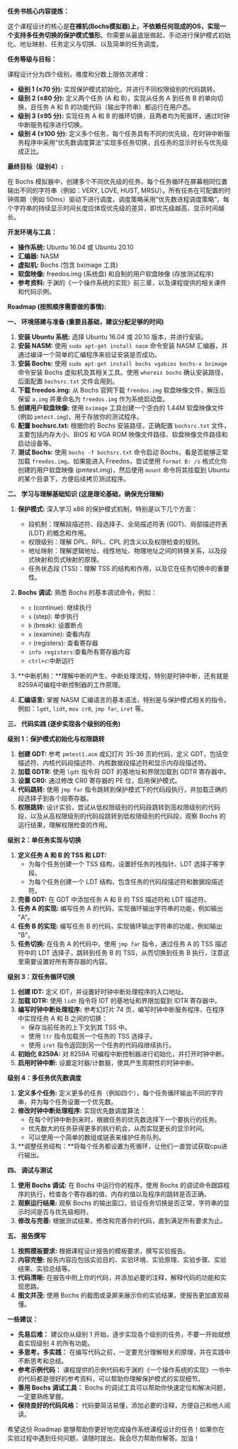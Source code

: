 **任务书核心内容提炼：**

这个课程设计的核心是**在裸机(Bochs模拟器)上，不依赖任何现成的OS，实现一个支持多任务切换的保护模式雏形**。你需要从最底层做起，手动进行保护模式初始化、地址映射、任务定义与切换、以及简单的任务调度。

**任务等级与目标：**

课程设计分为四个级别，难度和分数上限依次递增：

*   **级别 1 (≤70 分):** 实现保护模式初始化，并进行不同权限级别的代码跳转。
*   **级别 2 (≤80 分):** 定义两个任务 (A 和 B)，实现从任务 A 到任务 B 的单向切换，且任务 A 和 B 的功能代码（输出字符串）都运行在用户态。
*   **级别 3 (≤95 分):** 实现任务 A 和 B 的循环切换，且两者均为死循环，通过时钟中断服务程序进行切换。
*   **级别 4 (≤100 分):** 定义多个任务，每个任务具有不同的优先级，在时钟中断服务程序中采用“优先数调度算法”实现多任务切换，且任务的显示时长与优先级成正比。

**最终目标（级别4）:**

在 Bochs 模拟器中，创建多个不同优先级的任务，每个任务循环在屏幕相同位置输出不同的字符串（例如：VERY, LOVE, HUST, MRSU）。所有任务在可配置的时钟周期（例如 50ms）驱动下进行调度，调度策略采用“优先数进程调度策略”。每个字符串的持续显示时间长度应体现优先级的差异，即优先级越高，显示时间越长。

**开发环境与工具：**

*   **操作系统:** Ubuntu 16.04 或 Ubuntu 20.10
*   **汇编器:** NASM
*   **虚拟机:** Bochs (包含 bximage 工具)
*   **软盘映像:** freedos.img (系统盘) 和自制的用户软盘映像 (存放测试程序)
*   **参考资料:** 于渊的《一个操作系统的实现》前三章，以及课程提供的相关课件和代码示例。

**Roadmap (按照顺序需要做的事情):**

**一、 环境搭建与准备 (重要且基础，建议分配足够的时间)**

1. **安装 Ubuntu 系统:**  选择 Ubuntu 16.04 或 20.10 版本，并进行安装。
2. **安装 NASM:** 使用 `sudo apt-get install nasm` 命令安装 NASM 汇编器，并通过编译一个简单的汇编程序来验证安装是否成功。
3. **安装 Bochs:** 使用 `sudo apt-get install bochs vgabios bochs-x bximage` 命令安装 Bochs 虚拟机及其相关工具。使用 `whereis bochs` 确认安装路径，后面配置 `bochsrc.txt` 文件会用到。
4. **下载 freedos.img:** 从 Bochs 官网下载 `freedos.img` 软盘映像文件，解压后保留 `a.img` 并重命名为 `freedos.img` 作为系统启动盘。
5. **创建用户软盘映像:** 使用 `bximage` 工具创建一个空白的 1.44M 软盘映像文件 (例如 `pmtest.img`)，用于存放你的测试程序。
6. **配置 bochsrc.txt:**  根据你的 Bochs 安装路径，正确配置 `bochsrc.txt` 文件，主要包括内存大小、BIOS 和 VGA ROM 映像文件路径、软盘映像文件路径和启动设备等。
7. **测试 Bochs:** 使用 `bochs -f bochsrc.txt` 命令启动 Bochs，看是否能够正常加载 `freedos.img`。如果能进入 Freedos，尝试使用 `format B: /s` 格式化你创建的用户软盘映像 (pmtest.img)，然后使用 `mount` 命令将其挂载到 Ubuntu 的某个目录下，方便后续拷贝测试程序。

**二、 学习与理解基础知识 (这是理论基础，确保充分理解)**

1. **保护模式:** 深入学习 x86 的保护模式机制，特别是以下几个方面：
    *   段机制：理解段描述符、段选择子、全局描述符表 (GDT)、局部描述符表 (LDT) 的概念和作用。
    *   权限级别：理解 DPL、RPL、CPL 的含义以及权限检查的规则。
    *   地址映射：理解逻辑地址、线性地址、物理地址之间的转换关系，以及段式映射和页式映射的原理。
    *   任务状态段 (TSS)：理解 TSS 的结构和作用，以及它在任务切换中的重要性。
2. **Bochs 调试:** 熟悉 Bochs 的基本调试命令，例如：
    *   `c` (continue): 继续执行
    *   `s` (step): 单步执行
    *   `b` (break): 设置断点
    *   `x` (examine): 查看内存
    *   `r` (registers): 查看寄存器
    *   `info registers`:查看所有寄存器内容
    *   `ctrl+c`:中断运行

3. **中断机制：**理解中断的产生、中断处理流程，特别是时钟中断，还有就是8259A可编程中断控制器的工作原理。
4. **汇编语言:** 掌握 NASM 汇编语言的基本语法，特别是与保护模式相关的指令，例如：`lgdt`, `lidt`, `mov cr0`, `jmp far`, `iret` 等。

**三、 代码实践 (逐步实现各个级别的任务)**

**级别 1：保护模式初始化与权限跳转**

1. **创建 GDT:** 参考 `pmtest1.asm` 或幻灯片 35-36 页的代码，定义 GDT，包括空描述符、内核代码段描述符、内核数据段描述符和显示内存段描述符。
2. **加载 GDTR:** 使用 `lgdt` 指令将 GDT 的基地址和界限加载到 GDTR 寄存器中。
3. **设置 CR0:** 通过修改 CR0 寄存器的 PE 位，启用保护模式。
4. **代码跳转:** 使用 `jmp far` 指令跳转到保护模式下的代码段执行，并加载正确的段选择子到各个段寄存器。
5. **权限跳转:** 设计实验，尝试从低权限级别的代码段跳转到高权限级别的代码段，以及从高权限级别的代码段跳转到低权限级别的代码段，观察 Bochs 的运行结果，理解权限检查的作用。

**级别 2：单任务实现与切换**

1. **定义任务 A 和 B 的 TSS 和 LDT:**
    *   为每个任务创建一个 TSS 结构，设置好任务的栈指针、LDT 选择子等字段。
    *   为每个任务创建一个 LDT 结构，包含任务的代码段描述符和数据段描述符。
2. **完善 GDT:** 在 GDT 中添加任务 A 和 B 的 TSS 描述符和 LDT 描述符。
3. **任务 A 的实现:** 编写任务 A 的代码，实现循环输出字符串的功能，例如输出 "A"。
4. **任务 B 的实现:** 编写任务 B 的代码，实现循环输出字符串的功能，例如输出 "B"。
5. **任务切换:** 在任务 A 的代码中，使用 `jmp far` 指令，通过任务 A 的 TSS 描述符中的 LDT 选择子，跳转到任务 B 的 TSS，从而切换到任务 B 执行，注意这里需要设置好所有寄存器的内容。

**级别 3：双任务循环切换**

1. **创建 IDT:** 定义 IDT，并设置好时钟中断处理程序的入口地址。
2. **加载 IDTR:** 使用 `lidt` 指令将 IDT 的基地址和界限加载到 IDTR 寄存器中。
3. **编写时钟中断处理程序:** 参考幻灯片 74 页，编写时钟中断服务程序，在程序中实现任务 A 和 B 之间的切换：
    *   保存当前任务的上下文到其 TSS 中。
    *   使用 `ltr` 指令加载另一个任务的 TSS 选择子。
    *   使用 `iret` 指令返回到另一个任务的代码段继续执行。
4. **初始化 8259A:** 对 8259A 可编程中断控制器进行初始化，并打开时钟中断。
5. **启用时钟中断:** 设置定时器/计数器，使其产生周期性的时钟中断。

**级别 4：多任务优先数调度**

1. **定义多个任务:**  定义更多的任务（例如四个），每个任务循环输出不同的字符串，并为每个任务设置一个优先数。
2. **修改时钟中断处理程序:** 实现优先数调度算法：
    *   在每个时钟中断到来时，根据任务的优先数选择下一个要执行的任务。
    *   优先数大的任务获得更多的执行机会，从而实现更长的显示时间。
    *   可以使用一个简单的数组或链表来维护任务队列。
3. **调整任务结构：**将每个任务都设置为死循环，让他们一直尝试获取cpu进行输出。

**四、 调试与测试**

1. **使用 Bochs 调试:** 在 Bochs 中运行你的程序，使用 Bochs 的调试命令跟踪程序的执行，检查各个寄存器的值、内存的值以及程序的跳转是否正确。
2. **观察运行结果:** 观察 Bochs 的输出窗口，验证任务切换是否正常，字符串的显示时间是否与优先级相符。
3. **修改与完善:** 根据测试结果，修改和完善你的代码，直到满足所有要求为止。

**五、 报告撰写**

1. **按照模板要求:** 根据课程设计报告的模板要求，撰写实验报告。
2. **内容完整:** 报告内容应包括实验目的、实验环境、实验原理、实验步骤、实验结果、实验总结等。
3. **代码清晰:** 在报告中附上你的代码，并添加必要的注释，解释代码的功能和实现思路。
4. **图文并茂:** 使用 Bochs 的截图或录屏来展示你的实验结果，使报告更加直观易懂。

**一些建议：**

*   **先易后难：** 建议你从级别 1 开始，逐步实现各个级别的任务，不要一开始就想着实现级别 4 的所有功能。
*   **多思考，多实践：** 在编写代码之前，一定要充分理解相关的原理，并在实践中不断思考和总结。
*   **参考示例代码：** 课程提供的示例代码和于渊的《一个操作系统的实现》一书中的代码都是很好的参考资料，可以帮助你理解保护模式的实现细节。
*   **善用 Bochs 调试工具：** Bochs 的调试工具可以帮助你快速定位和解决问题，一定要熟练掌握。
*   **保持良好的代码风格：** 代码要简洁易懂，添加必要的注释，方便自己和他人阅读。

希望这份 Roadmap 能够帮助你更好地完成操作系统课程设计的任务！如果你在实验过程中遇到任何问题，请随时提出，我会尽力帮助你解答。加油！